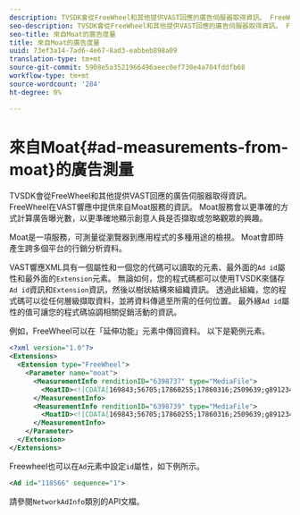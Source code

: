 ```yaml
---
description: TVSDK會從FreeWheel和其他提供VAST回應的廣告伺服器取得資訊。 FreeWheel在VAST響應中提供來自Moat服務的資訊。 Moat服務會以更準確的方式計算廣告曝光數，以更準確地顯示創意人員是否擷取或忽略觀眾的興趣。
seo-description: TVSDK會從FreeWheel和其他提供VAST回應的廣告伺服器取得資訊。 FreeWheel在VAST響應中提供來自Moat服務的資訊。 Moat服務會以更準確的方式計算廣告曝光數，以更準確地顯示創意人員是否擷取或忽略觀眾的興趣。
seo-title: 來自Moat的廣告度量
title: 來自Moat的廣告度量
uuid: 73ef3a14-7ad6-4e67-8ad3-eabbeb898a09
translation-type: tm+mt
source-git-commit: 5908e5a3521966496aeec0ef730e4a704fddfb68
workflow-type: tm+mt
source-wordcount: '284'
ht-degree: 0%

---
```



# 來自Moat{#ad-measurements-from-moat}的廣告測量

TVSDK會從FreeWheel和其他提供VAST回應的廣告伺服器取得資訊。 FreeWheel在VAST響應中提供來自Moat服務的資訊。 Moat服務會以更準確的方式計算廣告曝光數，以更準確地顯示創意人員是否擷取或忽略觀眾的興趣。

Moat是一項服務，可測量從瀏覽器到應用程式的多種用途的檢視。 Moat會即時產生跨多個平台的行銷分析資料。

VAST響應XML具有一個屬性和一個您的代碼可以讀取的元素、最外面的`Ad id`屬性和最外面的`Extension`元素。 無論如何，您的程式碼都可以使用TVSDK來儲存`Ad id`資訊和`Extension`資訊，然後以樹狀結構來組織資訊。 透過此組織，您的程式碼可以從任何層級擷取資料，並將資料傳遞至所需的任何位置。 最外緣`Ad id`屬性的值可讓您的程式碼協調相關促銷活動的資訊。

例如，FreeWheel可以在「延伸功能」元素中傳回資料。 以下是範例元素。

```xml
<?xml version="1.0"?> 
<Extensions> 
  <Extension type="FreeWheel"> 
    <Parameter name="moat"> 
      <MeasurementInfo renditionID="6398737" type="MediaFile"> 
        <MoatID><![CDATA[169843;56705;17860255;17860316;2509639;g8912342;103311138;g436558;530633]]></MoatID> 
      </MeasurementInfo> 
      <MeasurementInfo renditionID="6398739" type="MediaFile"> 
        <MoatID><![CDATA[169843;56705;17860255;17860316;2509639;g8912342;103311138;g436558;530633]]></MoatID> 
      </MeasurementInfo> 
    </Parameter> 
  </Extension> 
</Extensions> 
```

Freewheel也可以在`Ad`元素中設定`id`屬性，如下例所示。

```xml
<Ad id="118566" sequence="1">
```

請參閱`NetworkAdInfo`類別的API文檔。
